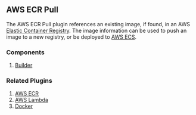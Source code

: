 ## AWS ECR Pull

The AWS ECR Pull plugin references an existing image, if found, in an AWS
[Elastic Container Registry](https://aws.amazon.com/ecr/getting-started/).
The image information can be used to push an image to a new registry, or be
deployed to [AWS ECS](https://aws.amazon.com/ecs/getting-started/).

### Components

1. [Builder](/waypoint/integrations/hashicorp/aws-ecr-pull/latest/components/builder/aws-ecr-pull-builder)

### Related Plugins

1. [AWS ECR](/waypoint/integrations/hashicorp/aws-ecr)
1. [AWS Lambda](/waypoint/integrations/hashicorp/aws-lambda)
1. [Docker](/waypoint/integrations/hashicorp/docker)
